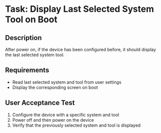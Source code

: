 

# Task: Display Last Selected System Tool on Boot

## Description
After power on, if the device has been configured before, it should display the last selected system tool.

## Requirements
- Read last selected system and tool from user settings
- Display the corresponding screen on boot

## User Acceptance Test
1. Configure the device with a specific system and tool
2. Power off and then power on the device
3. Verify that the previously selected system and tool is displayed

